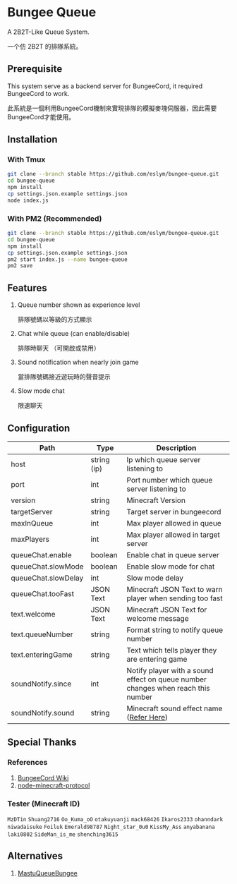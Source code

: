 # Bungee Queue
A 2B2T-Like Queue System.

一个仿 2B2T 的排隊系統。

## Prerequisite
This system serve as a backend server for BungeeCord, it required BungeeCord to work.

此系統是一個利用BungeeCord機制來實現排隊的模擬麥塊伺服器，因此需要BungeeCord才能使用。

## Installation
### With Tmux
```bash
git clone --branch stable https://github.com/eslym/bungee-queue.git
cd bungee-queue
npm install
cp settings.json.example settings.json
node index.js
```
### With PM2 (Recommended)
```bash
git clone --branch stable https://github.com/eslym/bungee-queue.git
cd bungee-queue
npm install
cp settings.json.example settings.json
pm2 start index.js --name bungee-queue
pm2 save
```

## Features
1. Queue number shown as experience level
   
   排隊號碼以等級的方式顯示
2. Chat while queue (can enable/disable)
   
   排隊時聊天 （可開啟或禁用）
3. Sound notification when nearly join game
   
   當排隊號碼接近遊玩時的聲音提示

4. Slow mode chat
   
   限速聊天

## Configuration
| Path                | Type        | Description                                                                                       |
|---------------------|-------------|---------------------------------------------------------------------------------------------------|
| host                | string (ip) | Ip which queue server listening to                                                                |
| port                | int         | Port number which queue server listening to                                                       |
| version             | string      | Minecraft Version                                                                                 |
| targetServer        | string      | Target server in bungeecord                                                                       |
| maxInQueue          | int         | Max player allowed in queue                                                                       |
| maxPlayers          | int         | Max player allowed in target server                                                               |
| queueChat.enable    | boolean     | Enable chat in queue server                                                                       |
| queueChat.slowMode  | boolean     | Enable slow mode for chat                                                                         |
| queueChat.slowDelay | int         | Slow mode delay                                                                                   |
| queueChat.tooFast   | JSON Text   | Minecraft JSON Text to warn player when sending too fast                                          |
| text.welcome        | JSON Text   | Minecraft JSON Text for welcome message                                                           |
| text.queueNumber    | string      | Format string to notify queue number                                                              |
| text.enteringGame   | string      | Text which tells player they are entering game                                                    |
| soundNotify.since   | int         | Notify player with a sound effect on queue number changes when reach this number                  |
| soundNotify.sound   | string      | Minecraft sound effect name ([Refer Here](https://pokechu22.github.io/Burger/1.14.4.html#sounds)) |

## Special Thanks
### References
1. [BungeeCord Wiki](https://www.spigotmc.org/wiki/bungeecord/)
2. [node-minecraft-protocol](https://github.com/PrismarineJS/node-minecraft-protocol)
### Tester (Minecraft ID)
```MzDTin``` ```Shuang2716``` ```Oo_Kuma_oO``` ```otakuyuanji``` ```mack68426```
```Ikaros2333``` ```ohanndark``` ```niwadaisuke``` ```Foiluk``` ```Emerald98787```
```Night_star_0u0``` ```KissMy_Ass``` ```anyabanana``` ```laki0802``` ```SideMan_is_me```
```shenching3615```

## Alternatives
1. [MastuQueueBungee](https://github.com/EmotionalLove/MatsuQueueBungee)